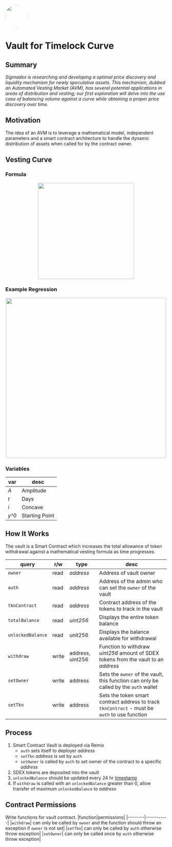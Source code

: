 <img src="https://user-images.githubusercontent.com/33762147/155625647-55c69f06-e0ea-44a8-a425-7aa086c329c5.png" style="border-radius:50%;width:72px;">

# Vault for Timelock Curve

## Summary
<em>Sigmadex is researching and developing a optimal price discovery and liquidity mechanism for newly speculative assets. This mechanism, dubbed an Automated Vesting Market (AVM), has several potential applications in areas of distribution and vesting; our first exploration will delve into the use case of balancing volume against a curve while obtaining a proper price discovery over time.</em>

## Motivation
The idea of an AVM is to leverage a mathematical model, independent parameters and a smart contract architecture to handle the dynamic distribution of assets when called for by the contract owner.

## Vesting Curve
### Formula

<p align="center">
<img src="https://render.githubusercontent.com/render/math?math=A\left(\left(1-y_{0}\right)\cdot\left(1-i^{\left(-x\right)}\right)\cdot\left(\frac{1}{1-i^{-t}}\right)+y_{0}\right)" style="width:300px;">
</p>

### Example Regression

<p align="center">
<img src="https://user-images.githubusercontent.com/33762147/155788169-8b64b219-8474-4ed5-95d0-a21994a9645f.png" style="width:500px;">
</p>

### Variables
<div align="center">

| var | desc |   
| --- | ---  |
|<em>A</em>  |Amplitude  |
|<em>t</em>  |Days       |
|<em>i</em>  |Concave    |
|<em>y^0</em>|Starting Point|

</div>

## How It Works
The vault is a Smart Contract which increases the total allowance of token withdrawal against a mathematical vesting formula as time progresses.

|query|r/w|type|desc|
|----------|----|-------|----------------------|
|`owner`   |read|<em>address</em>|Address of vault owner|
|`auth`    |read|<em>address</em>|Address of the admin who can set the `owner` of the vault|
|`tknContract`  |read|<em>address</em>|Contract address of the tokens to track in the vault|
|`totalBalance` |read|<em>uint256</em>|Displays the entire token balance|
|`unlockedBalance`|read|unit256|Displays the balance available for withdrawal|
|`withdraw`|write|address, uint256|Function to withdraw <em>uint256</em> amount of SDEX tokens from the vault to an <em>address</em>|
|`setOwner`|write|address|Sets the `owner` of the vault, this function can only be called by the `auth` wallet|
|`setTkn`|write|address|Sets the token smart contract address to track `tknContract` - must be `auth` to use function|

## Process
1. Smart Contract Vault is deployed via Remix
   - `auth` sets itself to deployer <em>address</em>
   - `setTkn` <em>address</em> is set by `auth`
   - `setOwner` is called by `auth` to set owner of the contract to a specific <em>address</em>
2. SDEX tokens are deposited into the vault
4. `unlockedBalance` should be updated every 24 hr [timestamp]
5. If `withdraw` is called with an `unlockedBalance` greater than 0, allow transfer of maximum `unlockedBalance` to <em>address</em>

## Contract Permissions

Write functions for vault contract.
|function|permissions|
|--------|-----------|
|`withdraw`| can only be called by `owner` and the function should throw an exception if `owner` is not set|
|`setTkn`| can only be called by `auth` otherwise throw exception|
|`setOwner`| can only be called once by `auth` otherwise throw exception|

[timestamp]: https://support.avax.network/en/articles/5106526-measuring-time-in-smart-contracts
